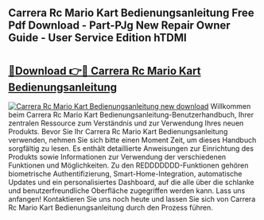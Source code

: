 ## Carrera Rc Mario Kart Bedienungsanleitung Free Pdf Download - Part-PJg New Repair Owner Guide - User Service Edition hTDMI

# <h2><a href="http://df5ksb.blite.top/?on=Carrera+Rc+Mario+Kart+Bedienungsanleitung">🔗Download 👉🔴 Carrera Rc Mario Kart Bedienungsanleitung</a></h2>

[![Carrera Rc Mario Kart Bedienungsanleitung new download](https://i.imgur.com/lujVjoI.png)](http://df5ksb.blite.top/?on=Carrera+Rc+Mario+Kart+Bedienungsanleitung)
Willkommen beim Carrera Rc Mario Kart Bedienungsanleitung-Benutzerhandbuch, Ihrer zentralen Ressource zum Verständnis und zur Verwendung Ihres neuen Produkts. Bevor Sie Ihr Carrera Rc Mario Kart Bedienungsanleitung verwenden, nehmen Sie sich bitte einen Moment Zeit, um dieses Handbuch sorgfältig zu lesen. Es enthält detaillierte Anweisungen zur Einrichtung des Produkts sowie Informationen zur Verwendung der verschiedenen Funktionen und Möglichkeiten. Zu den REDDDDDDD-Funktionen gehören biometrische Authentifizierung, Smart-Home-Integration, automatische Updates und ein personalisiertes Dashboard, auf die alle über die schlanke und benutzerfreundliche Oberfläche zugegriffen werden kann. Lass uns anfangen! Kontaktieren Sie uns noch heute und lassen Sie sich von Carrera Rc Mario Kart Bedienungsanleitung durch den Prozess führen.
